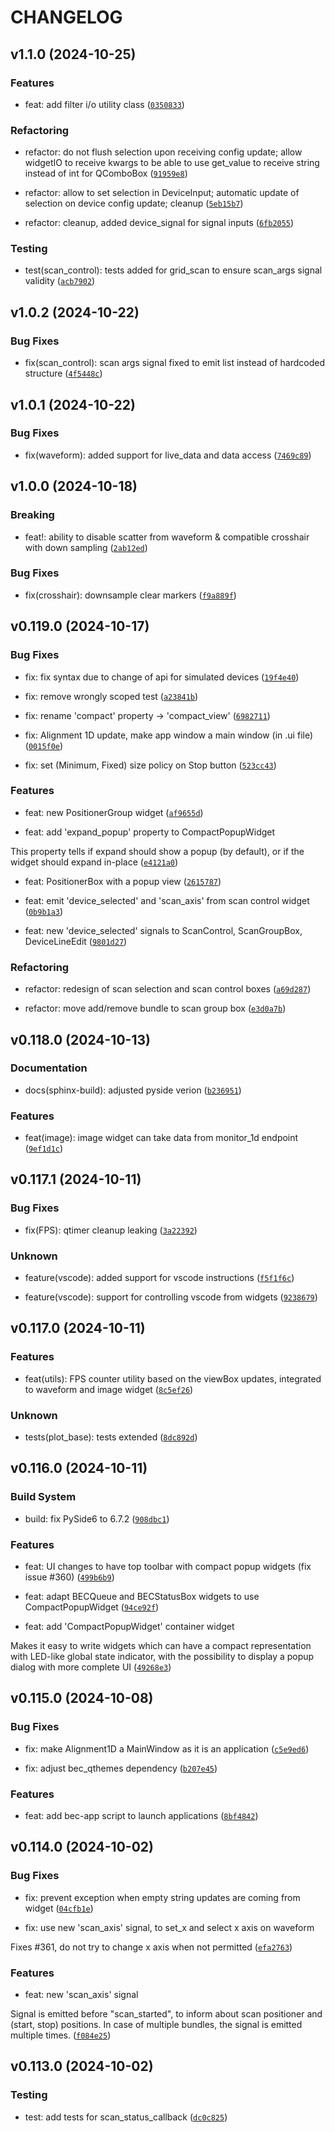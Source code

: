 # CHANGELOG


## v1.1.0 (2024-10-25)

### Features

* feat: add filter i/o utility class ([`0350833`](https://gitlab.psi.ch/bec/bec_widgets/-/commit/0350833f36e0a7cadce4173f9b1d1fbfdf985375))

### Refactoring

* refactor: do not flush selection upon receiving config update; allow widgetIO to receive kwargs to be able to use get_value to receive string instead of int for QComboBox ([`91959e8`](https://gitlab.psi.ch/bec/bec_widgets/-/commit/91959e82de8586934af3ebb5aaa0923930effc51))

* refactor: allow to set selection in DeviceInput; automatic update of selection on device config update; cleanup ([`5eb15b7`](https://gitlab.psi.ch/bec/bec_widgets/-/commit/5eb15b785f12e30eb8ccbc56d4ad9e759a4cf5eb))

* refactor: cleanup, added device_signal for signal inputs ([`6fb2055`](https://gitlab.psi.ch/bec/bec_widgets/-/commit/6fb20552ff57978f4aeb79fd7f062f8d6b5581e7))

### Testing

* test(scan_control): tests added for grid_scan to ensure scan_args signal validity ([`acb7902`](https://gitlab.psi.ch/bec/bec_widgets/-/commit/acb79020d4be546efc001ff47b6f5cdba2ee9375))


## v1.0.2 (2024-10-22)

### Bug Fixes

* fix(scan_control): scan args signal fixed to emit list instead of hardcoded structure ([`4f5448c`](https://gitlab.psi.ch/bec/bec_widgets/-/commit/4f5448cf51a204e077af162c7f0aed1f1a60e57a))


## v1.0.1 (2024-10-22)

### Bug Fixes

* fix(waveform): added support for live_data and data access ([`7469c89`](https://gitlab.psi.ch/bec/bec_widgets/-/commit/7469c892c8076fc09e61f173df6920c551241cec))


## v1.0.0 (2024-10-18)

### Breaking

* feat!: ability to disable scatter from waveform & compatible crosshair with down sampling ([`2ab12ed`](https://gitlab.psi.ch/bec/bec_widgets/-/commit/2ab12ed60abb995abc381d9330fdcf399796d9e5))

### Bug Fixes

* fix(crosshair): downsample clear markers ([`f9a889f`](https://gitlab.psi.ch/bec/bec_widgets/-/commit/f9a889fc6d380b9e587edcb465203122ea0bffc1))


## v0.119.0 (2024-10-17)

### Bug Fixes

* fix: fix syntax due to change of api for simulated devices ([`19f4e40`](https://gitlab.psi.ch/bec/bec_widgets/-/commit/19f4e407e00ee242973ca4c3f90e4e41a4d3e315))

* fix: remove wrongly scoped test ([`a23841b`](https://gitlab.psi.ch/bec/bec_widgets/-/commit/a23841b2553dc7162da943715d58275c7dc39ed9))

* fix: rename 'compact' property -> 'compact_view' ([`6982711`](https://gitlab.psi.ch/bec/bec_widgets/-/commit/6982711fea5fb8a73845ed7c0692e3ec53ef7871))

* fix: Alignment 1D update, make app window a main window (in .ui file) ([`0015f0e`](https://gitlab.psi.ch/bec/bec_widgets/-/commit/0015f0e2d62adc02d3ef334e1f6dbb2d0288fec6))

* fix: set (Minimum, Fixed) size policy on Stop button ([`523cc43`](https://gitlab.psi.ch/bec/bec_widgets/-/commit/523cc435725b10b7d59a4477a1aaa24a1f3e37a2))

### Features

* feat: new PositionerGroup widget ([`af9655d`](https://gitlab.psi.ch/bec/bec_widgets/-/commit/af9655de0c541092437accfbaa779628a2f48ccb))

* feat: add 'expand_popup' property to CompactPopupWidget

This property tells if expand should show a popup (by default), or
if the widget should expand in-place ([`e4121a0`](https://gitlab.psi.ch/bec/bec_widgets/-/commit/e4121a01cb6b8d496e630cd43bc642b994b8f310))

* feat: PositionerBox with a popup view ([`2615787`](https://gitlab.psi.ch/bec/bec_widgets/-/commit/261578796f1de8ca9cab9b91659bc1484f7aa89d))

* feat: emit 'device_selected' and 'scan_axis' from scan control widget ([`0b9b1a3`](https://gitlab.psi.ch/bec/bec_widgets/-/commit/0b9b1a3c89a98505079f7d4078915b7bbfaa1e23))

* feat: new 'device_selected' signals to ScanControl, ScanGroupBox, DeviceLineEdit ([`9801d27`](https://gitlab.psi.ch/bec/bec_widgets/-/commit/9801d2769eb0ee95c94ec0c011e1dac1407142ae))

### Refactoring

* refactor: redesign of scan selection and scan control boxes ([`a69d287`](https://gitlab.psi.ch/bec/bec_widgets/-/commit/a69d2870e2b3539739781d741b27b8599c0f4abd))

* refactor: move add/remove bundle to scan group box ([`e3d0a7b`](https://gitlab.psi.ch/bec/bec_widgets/-/commit/e3d0a7bbf9918dc16eb7227a178c310256ce570d))


## v0.118.0 (2024-10-13)

### Documentation

* docs(sphinx-build): adjusted pyside verion ([`b236951`](https://gitlab.psi.ch/bec/bec_widgets/-/commit/b23695167ab969f754a058ffdccca2b40f00a008))

### Features

* feat(image): image widget can take data from monitor_1d endpoint ([`9ef1d1c`](https://gitlab.psi.ch/bec/bec_widgets/-/commit/9ef1d1c9ac2178d9fa2e655942208f8abbdf5c1b))


## v0.117.1 (2024-10-11)

### Bug Fixes

* fix(FPS): qtimer cleanup leaking ([`3a22392`](https://gitlab.psi.ch/bec/bec_widgets/-/commit/3a2239278075de7489ad10a58c31d7d89715e221))

### Unknown

* feature(vscode): added support for vscode instructions ([`f5f1f6c`](https://gitlab.psi.ch/bec/bec_widgets/-/commit/f5f1f6c304b890dc162e8653005233bce4ea82e4))

* feature(vscode): support for controlling vscode from widgets ([`9238679`](https://gitlab.psi.ch/bec/bec_widgets/-/commit/923867947f62db026ac0378c30ef62c883596058))


## v0.117.0 (2024-10-11)

### Features

* feat(utils): FPS counter utility based on the viewBox updates, integrated to waveform and image widget ([`8c5ef26`](https://gitlab.psi.ch/bec/bec_widgets/-/commit/8c5ef268430d5243ac05fcbbdb6b76ad24ac5735))

### Unknown

* tests(plot_base): tests extended ([`8dc892d`](https://gitlab.psi.ch/bec/bec_widgets/-/commit/8dc892df0a47ccbdd812555b7c5775a455a23ede))


## v0.116.0 (2024-10-11)

### Build System

* build: fix PySide6 to 6.7.2 ([`908dbc1`](https://gitlab.psi.ch/bec/bec_widgets/-/commit/908dbc1760da5b323722207163f00850b84fb90b))

### Features

* feat: UI changes to have top toolbar with compact popup widgets (fix issue #360) ([`499b6b9`](https://gitlab.psi.ch/bec/bec_widgets/-/commit/499b6b9a12efd931b5728b519404c41a7e29e4d6))

* feat: adapt BECQueue and BECStatusBox widgets to use CompactPopupWidget ([`94ce92f`](https://gitlab.psi.ch/bec/bec_widgets/-/commit/94ce92f5b054d25ea3bb7976c1f75e14b78b9edc))

* feat: add 'CompactPopupWidget' container widget

Makes it easy to write widgets which can have a compact
representation with LED-like global state indicator,
with the possibility to display a popup dialog with more
complete UI ([`49268e3`](https://gitlab.psi.ch/bec/bec_widgets/-/commit/49268e3829406d70b09e4d88989812f5578e46f4))


## v0.115.0 (2024-10-08)

### Bug Fixes

* fix: make Alignment1D a MainWindow as it is an application ([`c5e9ed6`](https://gitlab.psi.ch/bec/bec_widgets/-/commit/c5e9ed6e422acb908e1ada32822f5d7cc256ade7))

* fix: adjust bec_qthemes dependency ([`b207e45`](https://gitlab.psi.ch/bec/bec_widgets/-/commit/b207e45a67818ee061272ce00a09fe7ea31cd1ba))

### Features

* feat: add bec-app script to launch applications ([`8bf4842`](https://gitlab.psi.ch/bec/bec_widgets/-/commit/8bf48427884338672a8e3de3deb20439b0bfdf99))


## v0.114.0 (2024-10-02)

### Bug Fixes

* fix: prevent exception when empty string updates are coming from widget ([`04cfb1e`](https://gitlab.psi.ch/bec/bec_widgets/-/commit/04cfb1edf19437d54f07b868bcf3cfc2a35fd3bc))

* fix: use new 'scan_axis' signal, to set_x and select x axis on waveform

Fixes #361, do not try to change x axis when not permitted ([`efa2763`](https://gitlab.psi.ch/bec/bec_widgets/-/commit/efa276358b0f5a45cce9fa84fa5f9aafaf4284f7))

### Features

* feat: new 'scan_axis' signal

Signal is emitted before "scan_started", to inform about scan positioner
and (start, stop) positions. In case of multiple bundles, the signal
is emitted multiple times. ([`f084e25`](https://gitlab.psi.ch/bec/bec_widgets/-/commit/f084e2514bc9459cccaa951b79044bc25884e738))


## v0.113.0 (2024-10-02)

### Testing

* test: add tests for scan_status_callback ([`dc0c825`](https://gitlab.psi.ch/bec/bec_widgets/-/commit/dc0c825fd594c093a24543ff803d6c6564010e92))
